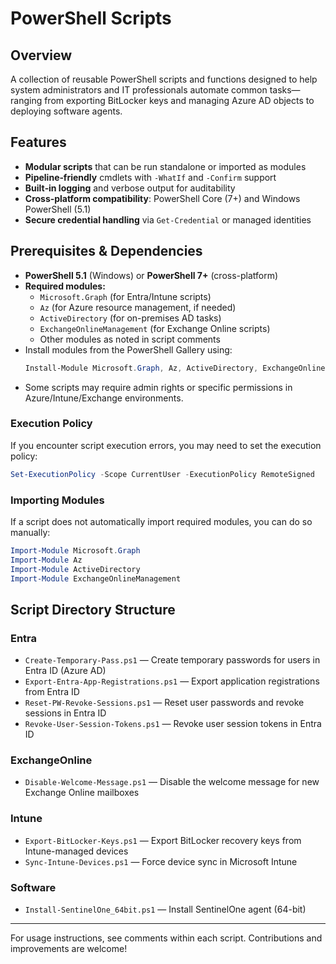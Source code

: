 # PowerShell Scripts

## Overview

A collection of reusable PowerShell scripts and functions designed to help system administrators and IT professionals automate common tasks—ranging from exporting BitLocker keys and managing Azure AD objects to deploying software agents.

## Features

- **Modular scripts** that can be run standalone or imported as modules  
- **Pipeline‑friendly** cmdlets with `-WhatIf` and `-Confirm` support  
- **Built‑in logging** and verbose output for auditability  
- **Cross‑platform compatibility**: PowerShell Core (7+) and Windows PowerShell (5.1)  
- **Secure credential handling** via `Get-Credential` or managed identities  


## Prerequisites & Dependencies

- **PowerShell 5.1** (Windows) or **PowerShell 7+** (cross-platform)
- **Required modules:**
  - `Microsoft.Graph` (for Entra/Intune scripts)
  - `Az` (for Azure resource management, if needed)
  - `ActiveDirectory` (for on-premises AD tasks)
  - `ExchangeOnlineManagement` (for Exchange Online scripts)
  - Other modules as noted in script comments
- Install modules from the PowerShell Gallery using:
  ```powershell
  Install-Module Microsoft.Graph, Az, ActiveDirectory, ExchangeOnlineManagement -Scope CurrentUser
  ```
- Some scripts may require admin rights or specific permissions in Azure/Intune/Exchange environments.

### Execution Policy

If you encounter script execution errors, you may need to set the execution policy:
```powershell
Set-ExecutionPolicy -Scope CurrentUser -ExecutionPolicy RemoteSigned
```

### Importing Modules

If a script does not automatically import required modules, you can do so manually:
```powershell
Import-Module Microsoft.Graph
Import-Module Az
Import-Module ActiveDirectory
Import-Module ExchangeOnlineManagement
```

## Script Directory Structure

### Entra
- `Create-Temporary-Pass.ps1` — Create temporary passwords for users in Entra ID (Azure AD)
- `Export-Entra-App-Registrations.ps1` — Export application registrations from Entra ID
- `Reset-PW-Revoke-Sessions.ps1` — Reset user passwords and revoke sessions in Entra ID
- `Revoke-User-Session-Tokens.ps1` — Revoke user session tokens in Entra ID

### ExchangeOnline
- `Disable-Welcome-Message.ps1` — Disable the welcome message for new Exchange Online mailboxes

### Intune
- `Export-BitLocker-Keys.ps1` — Export BitLocker recovery keys from Intune-managed devices
- `Sync-Intune-Devices.ps1` — Force device sync in Microsoft Intune

### Software
- `Install-SentinelOne_64bit.ps1` — Install SentinelOne agent (64-bit)

---
For usage instructions, see comments within each script. Contributions and improvements are welcome!
